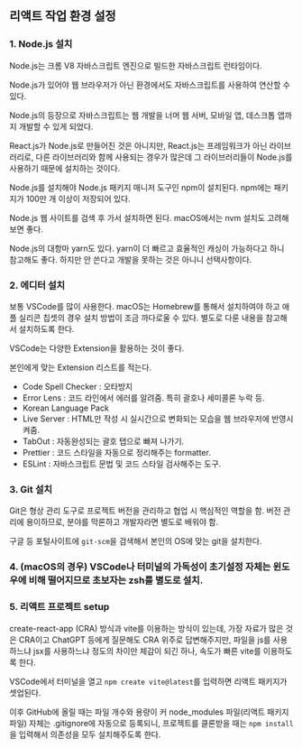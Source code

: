 ## 리액트 작업 환경 설정

### 1. Node.js 설치


Node.js는 크롬 V8 자바스크립트 엔진으로 빌드한 자바스크립트 런타임이다.


Node.js가 있어야 웹 브라우저가 아닌 환경에서도 자바스크립트를 사용하여 연산할 수 있다.


Node.js의 등장으로 자바스크립트는 웹 개발을 너머 웹 서버, 모바일 앱, 데스크톱 앱까지 개발할 수 있게 되었다.


React.js가 Node.js로 만들어진 것은 아니지만, React.js는 프레임워크가 아닌 라이브러리로, 다른 라이브러리와 함께 사용되는 경우가 많은데 그 라이브러리들이 Node.js를 사용하기 때문에 설치하는 것이다.


Node.js를 설치해야 Node.js 패키지 매니저 도구인 npm이 설치된다. npm에는 패키지가 100만 개 이상이 저장되어 있다.


Node.js 웹 사이트를 검색 후 가서 설치하면 된다. macOS에서는 nvm 설치도 고려해보면 좋다.


Node.js의 대항마 yarn도 있다. yarn이 더 빠르고 효율적인 캐싱이 가능하다고 하니 참고해도 좋다. 하지만 안 쓴다고 개발을 못하는 것은 아니니 선택사항이다.


### 2. 에디터 설치


보통 VSCode를 많이 사용한다. macOS는 Homebrew를 통해서 설치하여야 하고 애플 실리콘 칩셋의 경우 설치 방법이 조금 까다로울 수 있다. 별도로 다룬 내용을 참고해서 설치하도록 한다.


VSCode는 다양한 Extension을 활용하는 것이 좋다.


본인에게 맞는 Extension 리스트를 적는다.


- Code Spell Checker : 오타방지
- Error Lens : 코드 라인에서 에러를 알려줌. 특히 괄호나 세미콜론 누락 등.
- Korean Language Pack
- Live Server : HTML만 작성 시 실시간으로 변화되는 모습을 웹 브라우저에 반영시켜줌.
- TabOut : 자동완성되는 괄호 탭으로 빠져 나가기.
- Prettier : 코드 스타일을 자동으로 정리해주는 formatter.
- ESLint : 자바스크립트 문법 및 코드 스타일 검사해주는 도구.


### 3. Git 설치


Git은 형상 관리 도구로 프로젝트 버전을 관리하고 협업 시 핵심적인 역할을 함. 버전 관리에 용이하므로, 분야를 막론하고 개발자라면 별도로 배워야 함.


구글 등 포털사이트에 `git-scm`을 검색해서 본인의 OS에 맞는 git을 설치한다.


### 4. (macOS의 경우) VSCode나 터미널의 가독성이 초기설정 자체는 윈도우에 비해 떨어지므로 초보자는 zsh를 별도로 설치.


### 5. 리액트 프로젝트 setup


create-react-app (CRA) 방식과 vite를 이용하는 방식이 있는데, 가장 자료가 많은 것은 CRA이고 ChatGPT 등에게 질문해도 CRA 위주로 답변해주지만, 파일을 js를 사용하느냐 jsx를 사용하느냐 정도의 차이만 체감이 되긴 하나, 속도가 빠른 vite를 이용하도록 한다.


VSCode에서 터미널을 열고 `npm create vite@latest`를 입력하면 리액트 패키지가 셋업된다.


이후 GitHub에 올릴 때는 파일 개수와 용량이 커 node_modules 파일(리액트 패키지 파일) 자체는 .gitignore에 자동으로 등록되니, 프로젝트를 클론받을 때는 `npm install`을 입력해서 의존성을 모두 설치해주도록 한다.